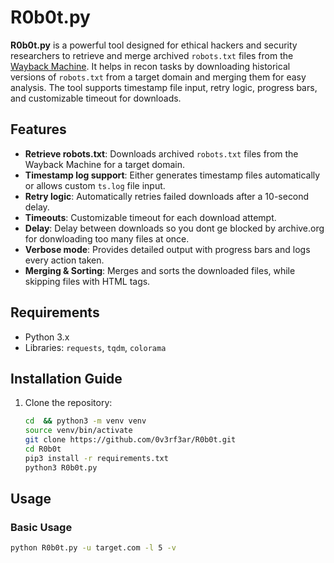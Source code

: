# R0b0t.py

**R0b0t.py** is a powerful tool designed for ethical hackers and security researchers to retrieve and merge archived `robots.txt` files from the [Wayback Machine](https://web.archive.org/). It helps in recon tasks by downloading historical versions of `robots.txt` from a target domain and merging them for easy analysis. The tool supports timestamp file input, retry logic, progress bars, and customizable timeout for downloads.

## Features

- **Retrieve robots.txt**: Downloads archived `robots.txt` files from the Wayback Machine for a target domain.
- **Timestamp log support**: Either generates timestamp files automatically or allows custom `ts.log` file input.
- **Retry logic**: Automatically retries failed downloads after a 10-second delay.
- **Timeouts**: Customizable timeout for each download attempt.
- **Delay**: Delay between downloads so you dont ge blocked by archive.org for donwloading too many files at once.
- **Verbose mode**: Provides detailed output with progress bars and logs every action taken.
- **Merging & Sorting**: Merges and sorts the downloaded files, while skipping files with HTML tags.

## Requirements

- Python 3.x
- Libraries: `requests`, `tqdm`, `colorama`

## Installation Guide

1. Clone the repository:
    ```bash
    cd  && python3 -m venv venv
    source venv/bin/activate
    git clone https://github.com/0v3rf3ar/R0b0t.git
    cd R0b0t
    pip3 install -r requirements.txt
    python3 R0b0t.py
    ```
## Usage

### Basic Usage

```bash
python R0b0t.py -u target.com -l 5 -v
